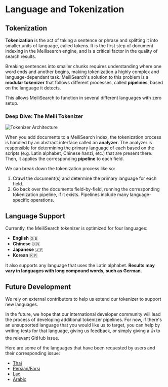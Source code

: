 # Language and Tokenization

## Tokenization

**Tokenization** is the act of taking a sentence or phrase and splitting it into smaller units of language, called tokens. It is the first step of document indexing in the Meilisearch engine, and is a critical factor in the quality of search results.

Breaking sentences into smaller chunks requires understanding where one word ends and another begins, making tokenization a highly complex and language-dependant task. MeiliSearch's solution to this problem is a **modular tokenizer** that follows different processes, called **pipelines**, based on the language it detects.

This allows MeiliSearch to function in several different languages with zero setup.

### Deep Dive: The Meili Tokenizer

![Tokenizer Architecture](https://user-images.githubusercontent.com/6482087/102896344-8560d200-4466-11eb-8cfe-b4ae8741093b.jpg)

When you add documents to a MeiliSearch index, the tokenization process is handled by an abstract interface called an **analyzer**. The analyzer is responsible for determining the primary language of each <clientGlossary word="field" /> based on the scripts (e.g. Latin alphabet, Chinese hanzi, etc.) that are present there. Then, it applies the corresponding **pipeline** to each field.

We can break down the tokenization process like so:

1. Crawl the document(s) and determine the primary language for each field.
2. Go back over the documents field-by-field, running the corresponding tokenization pipeline, if it exists. Pipelines include many language-specific operations.

## Language Support

Currently, the MeiliSearch tokenizer is optimized for four languages:

- **English**  🇬🇧
- **Chinese** 🇨🇳
- **Japanese** 🇯🇵
- **Korean** 🇰🇷

It also supports any language that uses the Latin alphabet. **Results may vary in languages with long compound words, such as German.**

## Future Development

We rely on external contributors to help us extend our tokenizer to support new languages.

In the future, we hope that our international developer community will lead the process of developing additional tokenizer pipelines. For now, if there's an unsupported language that you would like us to target, you can help by writing tests for that language, giving us feedback, or simply giving a :+1: to the relevant GitHub issue.

Here are some of the languages that have been requested by users and their corresponding issue:

- [Thai](https://github.com/meilisearch/MeiliSearch/issues/864)
- [Persian/Farsi](https://github.com/meilisearch/MeiliSearch/issues/553)
- [Lao](https://github.com/meilisearch/MeiliSearch/issues/563)
- [Arabic](https://github.com/meilisearch/MeiliSearch/issues/554)

